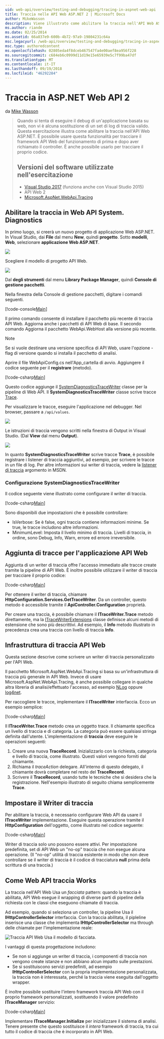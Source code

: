 ```yaml
---
uid: web-api/overview/testing-and-debugging/tracing-in-aspnet-web-api
title: Traccia nelle API Web ASP.NET 2 | Microsoft Docs
author: MikeWasson
description: Viene illustrato come abilitare la traccia nell'API Web ASP.NET.
ms.author: riande
ms.date: 02/25/2014
ms.assetid: 66a837e9-600b-4b72-97a9-19804231c64a
msc.legacyurl: /web-api/overview/testing-and-debugging/tracing-in-aspnet-web-api
msc.type: authoredcontent
ms.openlocfilehash: 02805eda4f8dceb467547fa4e00aef8ea956f228
ms.sourcegitcommit: c684eb6c0999d11d19e15e65939e5c7f99ba47df
ms.translationtype: MT
ms.contentlocale: it-IT
ms.lasthandoff: 09/19/2018
ms.locfileid: "46292284"
---
```

<a name="tracing-in-aspnet-web-api-2"></a>Traccia in ASP.NET Web API 2
====================
da [Mike Wasson](https://github.com/MikeWasson)

> Quando si tenta di eseguire il debug di un'applicazione basata su web, non vi è alcuna sostituzione di un set di log di traccia valido. Questa esercitazione illustra come abilitare la traccia nell'API Web ASP.NET. È possibile usare questa funzionalità per tracciare il framework API Web del funzionamento di prima e dopo aver richiamato il controller. È anche possibile usarlo per tracciare il proprio codice.
> 
> ## <a name="software-versions-used-in-the-tutorial"></a>Versioni del software utilizzate nell'esercitazione
> 
> 
> - [Visual Studio 2017](https://www.visualstudio.com/downloads/) (funziona anche con Visual Studio 2015)
> - API Web 2
> - [Microsoft.AspNet.WebApi.Tracing](http://www.nuget.org/packages/Microsoft.AspNet.WebApi.Tracing)


## <a name="enable-systemdiagnostics-tracing-in-web-api"></a>Abilitare la traccia in Web API System. Diagnostics

In primo luogo, si creerà un nuovo progetto di applicazione Web ASP.NET. In Visual Studio, dai **File** dal menu **New**, quindi **progetto**. Sotto **modelli**, **Web**, selezionare **applicazione Web ASP.NET**.

[![](tracing-in-aspnet-web-api/_static/image2.png)](tracing-in-aspnet-web-api/_static/image1.png)

Scegliere il modello di progetto API Web.

[![](tracing-in-aspnet-web-api/_static/image4.png)](tracing-in-aspnet-web-api/_static/image3.png)

Dal **degli strumenti** dal menu **Library Package Manager**, quindi **Console di gestione pacchetti**.

Nella finestra della Console di gestione pacchetti, digitare i comandi seguenti.

[!code-console[Main](tracing-in-aspnet-web-api/samples/sample1.cmd)]

Il primo comando consente di installare il pacchetto più recente di traccia API Web. Aggiorna anche i pacchetti di API Web di base. Il secondo comando Aggiorna il pacchetto WebApi.WebHost alla versione più recente.

> [!NOTE]
> Se si vuole destinare una versione specifica di API Web, usare l'opzione - flag di versione quando si installa il pacchetto di analisi.


Aprire il file WebApiConfig.cs nell'App\_cartella di avvio. Aggiungere il codice seguente per il **registrare** (metodo).

[!code-csharp[Main](tracing-in-aspnet-web-api/samples/sample2.cs?highlight=6)]

Questo codice aggiunge il [SystemDiagnosticsTraceWriter](https://msdn.microsoft.com/library/system.web.http.tracing.systemdiagnosticstracewriter.aspx) classe per la pipeline di Web API. Il **SystemDiagnosticsTraceWriter** classe scrive tracce [Trace](https://msdn.microsoft.com/library/system.diagnostics.trace).

Per visualizzare le tracce, eseguire l'applicazione nel debugger. Nel browser, passare a `/api/values`.

![](tracing-in-aspnet-web-api/_static/image5.png)

Le istruzioni di traccia vengono scritti nella finestra di Output in Visual Studio. (Dal **View** dal menu **Output**).

[![](tracing-in-aspnet-web-api/_static/image7.png)](tracing-in-aspnet-web-api/_static/image6.png)

In quanto **SystemDiagnosticsTraceWriter** scrive tracce **Trace**, è possibile registrare i listener di traccia aggiuntivi, ad esempio, per scrivere le tracce in un file di log. Per altre informazioni sui writer di traccia, vedere la [listener di traccia](https://msdn.microsoft.com/library/4y5y10s7.aspx) argomento in MSDN.

### <a name="configuring-systemdiagnosticstracewriter"></a>Configurazione SystemDiagnosticsTraceWriter

Il codice seguente viene illustrato come configurare il writer di traccia.

[!code-csharp[Main](tracing-in-aspnet-web-api/samples/sample3.cs)]

Sono disponibili due impostazioni che è possibile controllare:

- IsVerbose: Se è false, ogni traccia contiene informazioni minime. Se true, le tracce includono altre informazioni.
- MinimumLevel: Imposta il livello minimo di traccia. Livelli di traccia, in ordine, sono Debug, Info, Warn, errore ed errore irreversibile.

## <a name="adding-traces-to-your-web-api-application"></a>Aggiunta di tracce per l'applicazione API Web

Aggiunta di un writer di traccia offre l'accesso immediato alle tracce create tramite la pipeline di API Web. È inoltre possibile utilizzare il writer di traccia per tracciare il proprio codice:

[!code-csharp[Main](tracing-in-aspnet-web-api/samples/sample4.cs)]

Per ottenere il writer di traccia, chiamare **HttpConfiguration.Services.GetTraceWriter**. Da un controller, questo metodo è accessibile tramite il **ApiController.Configuration** proprietà.

Per creare una traccia, è possibile chiamare il **ITraceWriter.Trace** metodo direttamente, ma la [ITraceWriterExtensions](https://msdn.microsoft.com/library/system.web.http.tracing.itracewriterextensions.aspx) classe definisce alcuni metodi di estensione che sono più descrittivi. Ad esempio, il **Info** metodo illustrato in precedenza crea una traccia con livello di traccia **Info**.

## <a name="web-api-tracing-infrastructure"></a>Infrastruttura di traccia API Web

Questa sezione descrive come scrivere un writer di traccia personalizzato per l'API Web.

Il pacchetto Microsoft.AspNet.WebApi.Tracing si basa su un'infrastruttura di traccia più generale in API Web. Invece di usare Microsoft.AspNet.WebApi.Tracing, è anche possibile collegare in qualche altra libreria di analisi/effettuato l'accesso, ad esempio [NLog](http://nlog-project.org/) oppure [log4net](http://logging.apache.org/log4net/).

Per raccogliere le tracce, implementare il **ITraceWriter** interfaccia. Ecco un esempio semplice:

[!code-csharp[Main](tracing-in-aspnet-web-api/samples/sample5.cs)]

Il **ITraceWriter.Trace** metodo crea un oggetto trace. Il chiamante specifica un livello di traccia e di categoria. La categoria può essere qualsiasi stringa definita dall'utente. L'implementazione di **traccia** deve eseguire le operazioni seguenti:

1. Creare una nuova **TraceRecord**. Inizializzarlo con la richiesta, categoria e livello di traccia, come illustrato. Questi valori vengono forniti dal chiamante.
2. Richiama il *traceAction* delegare. All'interno di questo delegato, il chiamante dovrà completare nel resto del **TraceRecord**.
3. Scrivere il **TraceRecord**, usando tutte le tecniche che si desidera che la registrazione. Nell'esempio illustrato di seguito chiama semplicemente **Trace**.

## <a name="setting-the-trace-writer"></a>Impostare il Writer di traccia

Per abilitare la traccia, è necessario configurare Web API da usare il **ITraceWriter** implementazione. Eseguire questa operazione tramite il **HttpConfiguration** dell'oggetto, come illustrato nel codice seguente:

[!code-csharp[Main](tracing-in-aspnet-web-api/samples/sample6.cs)]

Writer di traccia solo uno possono essere attivi. Per impostazione predefinita, set di API Web un &quot;no-op&quot; traccia che non esegue alcuna operazione. (Il &quot;no-op&quot; utilità di traccia esistente in modo che non deve controllare se il writer di traccia è il codice di tracciatura **null** prima della scrittura di una traccia.)

## <a name="how-web-api-tracing-works"></a>Come Web API traccia Works

La traccia nell'API Web Usa un *facciata* pattern: quando la traccia è abilitata, API Web esegue il wrapping di diverse parti di pipeline della richiesta con le classi che eseguono chiamate di traccia.

Ad esempio, quando si seleziona un controller, la pipeline Usa il **IHttpControllerSelector** interfaccia. Con la traccia abilitata, il pipleline inserisce una classe che implementa **IHttpControllerSelector** ma through delle chiamate per l'implementazione reale:

![Traccia API Web Usa il modello di facciata.](tracing-in-aspnet-web-api/_static/image8.png)

I vantaggi di questa progettazione includono:

- Se non si aggiunge un writer di traccia, i componenti di traccia non vengono create istanze e non abbiano alcun impatto sulle prestazioni.
- Se si sostituiscono servizi predefiniti, ad esempio **IHttpControllerSelector** con la propria implementazione personalizzata, la traccia non è interessata, perché la traccia viene eseguita dall'oggetto wrapper.

È inoltre possibile sostituire l'intero framework traccia API Web con il proprio framework personalizzati, sostituendo il valore predefinito **ITraceManager** servizio:

[!code-csharp[Main](tracing-in-aspnet-web-api/samples/sample7.cs)]

Implementare **ITraceManager.Initialize** per inizializzare il sistema di analisi. Tenere presente che questo sostituisce il *intera* framework di traccia, tra cui tutto il codice di traccia che è incorporato in API Web.
